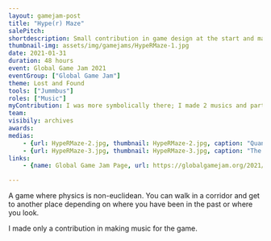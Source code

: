 ```yaml
---
layout: gamejam-post
title: "Hype(r) Maze"
salePitch: 
shortdescription: Small contribution in game design at the start and made 2 musics.
thumbnail-img: assets/img/gamejams/HypeRMaze-1.jpg
date: 2021-01-31
duration: 48 hours
event: Global Game Jam 2021
eventGroup: ["Global Game Jam"]
theme: Lost and Found
tools: ["Jummbus"]
roles: ["Music"]
myContribution: I was more symbolically there; I made 2 musics and participated in the brainstorm.
team: 
visibily: archives
awards: 
medias: 
    - {url: HypeRMaze-2.jpg, thumbnail: HypeRMaze-2.jpg, caption: "Quantic thing"}
    - {url: HypeRMaze-3.jpg, thumbnail: HypeRMaze-3.jpg, caption: "The ambiance is dark"}
links: 
    - {name: Global Game Jam Page, url: https://globalgamejam.org/2021/games/hyper-maze-8}

---
```

A game where physics is non-euclidean. You can walk in a corridor and get to another place depending on where you have been in the past or where you look.

I made only a contribution in making music for the game.